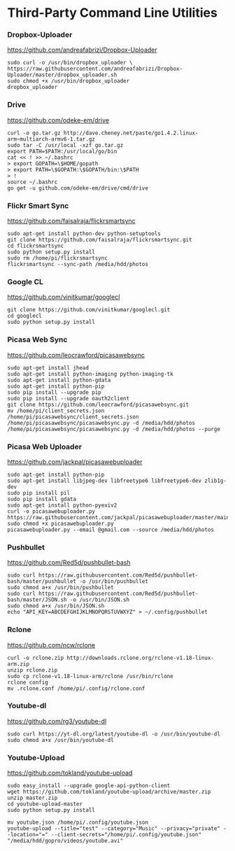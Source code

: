 Third-Party Command Line Utilities
==================================
### Dropbox-Uploader
https://github.com/andreafabrizi/Dropbox-Uploader
````
sudo curl -o /usr/bin/dropbox_uploader \
https://raw.githubusercontent.com/andreafabrizi/Dropbox-Uploader/master/dropbox_uploader.sh
sudo chmod +x /usr/bin/dropbox_uploader
dropbox_uploader
````
### Drive
https://github.com/odeke-em/drive
````
curl -o go.tar.gz http://dave.cheney.net/paste/go1.4.2.linux-arm~multiarch-armv6-1.tar.gz
sudo tar -C /usr/local -xzf go.tar.gz
export PATH=$PATH:/usr/local/go/bin
cat << ! >> ~/.bashrc
> export GOPATH=\$HOME/gopath
> export PATH=\$GOPATH:\$GOPATH/bin:\$PATH
> !
source ~/.bashrc 
go get -u github.com/odeke-em/drive/cmd/drive
````
### Flickr Smart Sync
https://github.com/faisalraja/flickrsmartsync
````
sudo apt-get install python-dev python-setuptools
git clone https://github.com/faisalraja/flickrsmartsync.git
cd flickrsmartsync
sudo python setup.py install
sudo rm /home/pi/flickrsmartsync
flickrsmartsync --sync-path /media/hdd/photos
````
### Google CL
https://github.com/vinitkumar/googlecl
````
git clone https://github.com/vinitkumar/googlecl.git
cd googlecl
sudo python setup.py install
````
### Picasa Web Sync
https://github.com/leocrawford/picasawebsync
`````
sudo apt-get install jhead
sudo apt-get install python-imaging python-imaging-tk
sudo apt-get install python-gdata
sudo apt-get install python-pip
sudo pip install --upgrade pip 
sudo pip install --upgrade oauth2client
git clone https://github.com/leocrawford/picasawebsync.git
mv /home/pi/client_secrets.json /home/pi/picasawebsync/client_secrets.json
/home/pi/picasawebsync/picasawebsync.py -d /media/hdd/photos
/home/pi/picasawebsync/picasawebsync.py -d /media/hdd/photos --purge
`````
### Picasa Web Uploader
https://github.com/jackpal/picasawebuploader
`````
sudo apt-get install python-pip
sudo apt-get install libjpeg-dev libfreetype6 libfreetype6-dev zlib1g-dev
sudo pip install pil
sudo pip install gdata
sudo apt-get install python-pyexiv2
curl -o picasawebuploader.py https://raw.githubusercontent.com/jackpal/picasawebuploader/master/main.py
sudo chmod +x picasawebuploader.py 
picasawebuploader.py --email @gmail.com --source /media/hdd/photos
`````
### Pushbullet
https://github.com/Red5d/pushbullet-bash
````
sudo curl https://raw.githubusercontent.com/Red5d/pushbullet-bash/master/pushbullet -o /usr/bin/pushbullet
sudo chmod a+x /usr/bin/pushbullet
sudo curl https://raw.githubusercontent.com/Red5d/pushbullet-bash/master/JSON.sh -o /usr/bin/JSON.sh
sudo chmod a+x /usr/bin/JSON.sh
echo "API_KEY=ABCDEFGHIJKLMNOPQRSTUVWXYZ" > ~/.config/pushbullet
````
### Rclone
https://github.com/ncw/rclone
````
curl -o rclone.zip http://downloads.rclone.org/rclone-v1.18-linux-arm.zip
unzip rclone.zip
sudo cp rclone-v1.18-linux-arm/rclone /usr/bin/rclone
rclone config
mv .rclone.conf /home/pi/.config/rclone.conf
````
### Youtube-dl
https://github.com/rg3/youtube-dl
````
sudo curl https://yt-dl.org/latest/youtube-dl -o /usr/bin/youtube-dl
sudo chmod a+x /usr/bin/youtube-dl
````
### Youtube-Upload
https://github.com/tokland/youtube-upload
````
sudo easy_install --upgrade google-api-python-client
wget https://github.com/tokland/youtube-upload/archive/master.zip
unzip master.zip
cd youtube-upload-master
sudo python setup.py install
````
````
mv youtube.json /home/pi/.config/youtube.json
youtube-upload --title="test" --category="Music" --privacy="private" --location="=" --client-secrets="/home/pi/.config/youtube.json" "/media/hdd/gopro/videos/youtube.avi"
````
